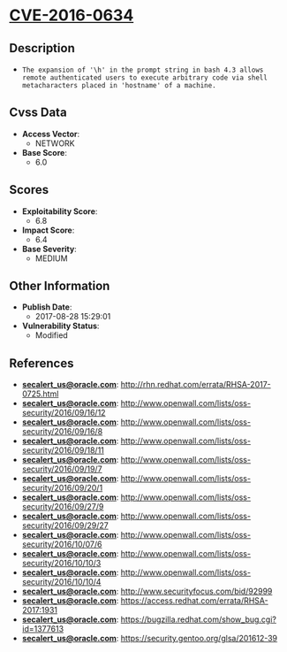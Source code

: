 
# [CVE-2016-0634](https://cve.mitre.org/cgi-bin/cvename.cgi?name=CVE-2016-0634)

## Description

- `The expansion of '\h' in the prompt string in bash 4.3 allows remote authenticated users to execute arbitrary code via shell metacharacters placed in 'hostname' of a machine.`

## Cvss Data

- **Access Vector**:
  - NETWORK
- **Base Score**:
  - 6.0

## Scores

- **Exploitability Score**:
  - 6.8
- **Impact Score**:
  - 6.4
- **Base Severity**:
  - MEDIUM

## Other Information

- **Publish Date**:
  - 2017-08-28 15:29:01
- **Vulnerability Status**:
  - Modified

## References

- **secalert_us@oracle.com**: http://rhn.redhat.com/errata/RHSA-2017-0725.html
- **secalert_us@oracle.com**: http://www.openwall.com/lists/oss-security/2016/09/16/12
- **secalert_us@oracle.com**: http://www.openwall.com/lists/oss-security/2016/09/16/8
- **secalert_us@oracle.com**: http://www.openwall.com/lists/oss-security/2016/09/18/11
- **secalert_us@oracle.com**: http://www.openwall.com/lists/oss-security/2016/09/19/7
- **secalert_us@oracle.com**: http://www.openwall.com/lists/oss-security/2016/09/20/1
- **secalert_us@oracle.com**: http://www.openwall.com/lists/oss-security/2016/09/27/9
- **secalert_us@oracle.com**: http://www.openwall.com/lists/oss-security/2016/09/29/27
- **secalert_us@oracle.com**: http://www.openwall.com/lists/oss-security/2016/10/07/6
- **secalert_us@oracle.com**: http://www.openwall.com/lists/oss-security/2016/10/10/3
- **secalert_us@oracle.com**: http://www.openwall.com/lists/oss-security/2016/10/10/4
- **secalert_us@oracle.com**: http://www.securityfocus.com/bid/92999
- **secalert_us@oracle.com**: https://access.redhat.com/errata/RHSA-2017:1931
- **secalert_us@oracle.com**: https://bugzilla.redhat.com/show_bug.cgi?id=1377613
- **secalert_us@oracle.com**: https://security.gentoo.org/glsa/201612-39
